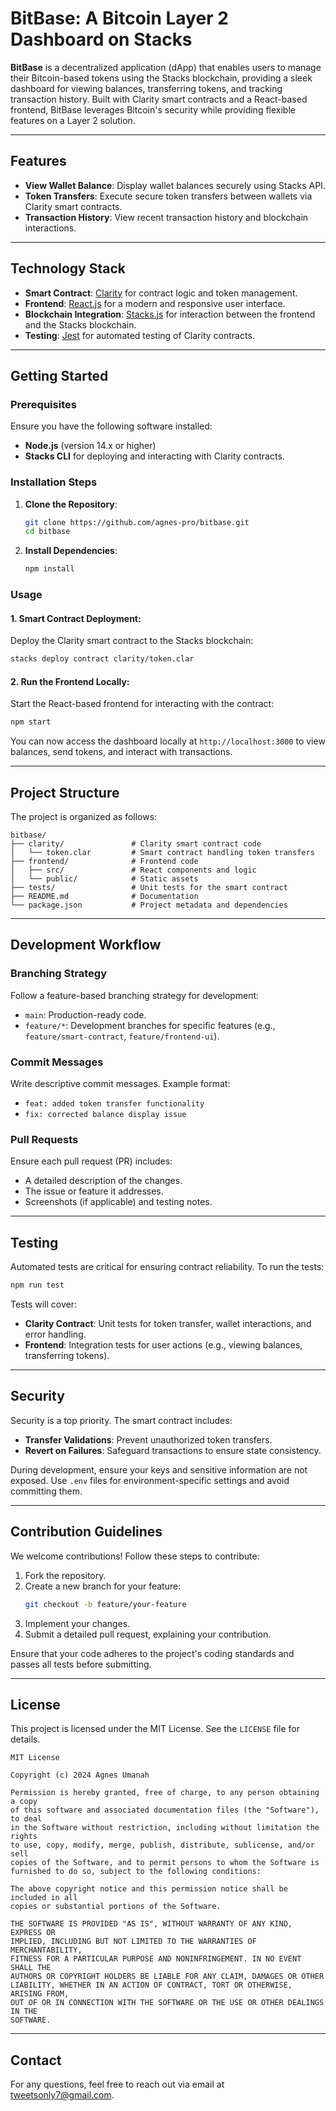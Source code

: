 # **BitBase: A Bitcoin Layer 2 Dashboard on Stacks**

**BitBase** is a decentralized application (dApp) that enables users to manage their Bitcoin-based tokens using the Stacks blockchain, providing a sleek dashboard for viewing balances, transferring tokens, and tracking transaction history. Built with Clarity smart contracts and a React-based frontend, BitBase leverages Bitcoin's security while providing flexible features on a Layer 2 solution.

---

## **Features**

- **View Wallet Balance**: Display wallet balances securely using Stacks API.
- **Token Transfers**: Execute secure token transfers between wallets via Clarity smart contracts.
- **Transaction History**: View recent transaction history and blockchain interactions.

---

## **Technology Stack**

- **Smart Contract**: [Clarity](https://docs.stacks.co/docs/clarity) for contract logic and token management.
- **Frontend**: [React.js](https://reactjs.org/) for a modern and responsive user interface.
- **Blockchain Integration**: [Stacks.js](https://github.com/blockstack/stacks.js) for interaction between the frontend and the Stacks blockchain.
- **Testing**: [Jest](https://jestjs.io/) for automated testing of Clarity contracts.

---

## **Getting Started**

### **Prerequisites**

Ensure you have the following software installed:

- **Node.js** (version 14.x or higher)
- **Stacks CLI** for deploying and interacting with Clarity contracts.

### **Installation Steps**

1. **Clone the Repository**:

   ```bash
   git clone https://github.com/agnes-pro/bitbase.git
   cd bitbase
   ```

2. **Install Dependencies**:
   ```bash
   npm install
   ```

### **Usage**

#### 1. **Smart Contract Deployment**:

Deploy the Clarity smart contract to the Stacks blockchain:

```bash
stacks deploy contract clarity/token.clar
```

#### 2. **Run the Frontend Locally**:

Start the React-based frontend for interacting with the contract:

```bash
npm start
```

You can now access the dashboard locally at `http://localhost:3000` to view balances, send tokens, and interact with transactions.

---

## **Project Structure**

The project is organized as follows:

```plaintext
bitbase/
├── clarity/               # Clarity smart contract code
│   └── token.clar         # Smart contract handling token transfers
├── frontend/              # Frontend code
│   ├── src/               # React components and logic
│   └── public/            # Static assets
├── tests/                 # Unit tests for the smart contract
├── README.md              # Documentation
└── package.json           # Project metadata and dependencies
```

---

## **Development Workflow**

### **Branching Strategy**

Follow a feature-based branching strategy for development:

- `main`: Production-ready code.
- `feature/*`: Development branches for specific features (e.g., `feature/smart-contract`, `feature/frontend-ui`).

### **Commit Messages**

Write descriptive commit messages. Example format:

- `feat: added token transfer functionality`
- `fix: corrected balance display issue`

### **Pull Requests**

Ensure each pull request (PR) includes:

- A detailed description of the changes.
- The issue or feature it addresses.
- Screenshots (if applicable) and testing notes.

---

## **Testing**

Automated tests are critical for ensuring contract reliability. To run the tests:

```bash
npm run test
```

Tests will cover:

- **Clarity Contract**: Unit tests for token transfer, wallet interactions, and error handling.
- **Frontend**: Integration tests for user actions (e.g., viewing balances, transferring tokens).

---

## **Security**

Security is a top priority. The smart contract includes:

- **Transfer Validations**: Prevent unauthorized token transfers.
- **Revert on Failures**: Safeguard transactions to ensure state consistency.

During development, ensure your keys and sensitive information are not exposed. Use `.env` files for environment-specific settings and avoid committing them.

---

## **Contribution Guidelines**

We welcome contributions! Follow these steps to contribute:

1. Fork the repository.
2. Create a new branch for your feature:
   ```bash
   git checkout -b feature/your-feature
   ```
3. Implement your changes.
4. Submit a detailed pull request, explaining your contribution.

Ensure that your code adheres to the project's coding standards and passes all tests before submitting.

---

## **License**

This project is licensed under the MIT License. See the `LICENSE` file for details.

```plaintext
MIT License

Copyright (c) 2024 Agnes Umanah

Permission is hereby granted, free of charge, to any person obtaining a copy
of this software and associated documentation files (the "Software"), to deal
in the Software without restriction, including without limitation the rights
to use, copy, modify, merge, publish, distribute, sublicense, and/or sell
copies of the Software, and to permit persons to whom the Software is
furnished to do so, subject to the following conditions:

The above copyright notice and this permission notice shall be included in all
copies or substantial portions of the Software.

THE SOFTWARE IS PROVIDED "AS IS", WITHOUT WARRANTY OF ANY KIND, EXPRESS OR
IMPLIED, INCLUDING BUT NOT LIMITED TO THE WARRANTIES OF MERCHANTABILITY,
FITNESS FOR A PARTICULAR PURPOSE AND NONINFRINGEMENT. IN NO EVENT SHALL THE
AUTHORS OR COPYRIGHT HOLDERS BE LIABLE FOR ANY CLAIM, DAMAGES OR OTHER
LIABILITY, WHETHER IN AN ACTION OF CONTRACT, TORT OR OTHERWISE, ARISING FROM,
OUT OF OR IN CONNECTION WITH THE SOFTWARE OR THE USE OR OTHER DEALINGS IN THE
SOFTWARE.
```

---

## **Contact**

For any questions, feel free to reach out via email at [tweetsonly7@gmail.com](mailto:tweetsonly7@gmail.com).
